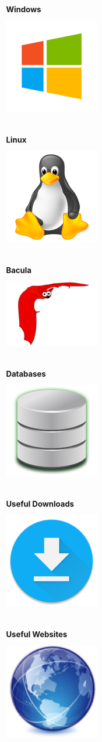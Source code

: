 ## Windows
[<img src="./docs/assets/windows-icon-png-5814.png" width="250"/>](https://github.com/Ashdf1992/wiki/blob/main/assets/pages/Windows.md)

<br>

## Linux
[<img src="./docs/assets/linux-icon-28163.png" width="250"/>](https://github.com/Ashdf1992/wiki/blob/main/assets/pages/Linux.md)

<br>

## Bacula
[<img src="./docs/assets/bat.png" width="250"/>](https://github.com/Ashdf1992/wiki/blob/main/assets/pages/Bacula.md)

<br>

## Databases
[<img src="./docs/assets/database.png" width="250"/>](https://github.com/Ashdf1992/wiki/blob/main/assets/pages/Database.md)

<br>

## Useful Downloads
[<img src="./docs/assets/downloads-icon-15.png" width="250"/>](https://github.com/Ashdf1992/wiki/blob/main/assets/pages/UsefulDownloads.md)

<br>

## Useful Websites
[<img src="./docs/assets/applications_internet.png" width="250"/>](https://github.com/Ashdf1992/wiki/blob/main/assets/pages/UsefulLinks.md)
